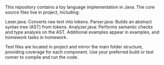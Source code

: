 This repository contains a toy language implementation in Java. The core source files live in project, including:

Lexer.java: Converts raw text into tokens.
Parser.java: Builds an abstract syntax tree (AST) from tokens.
Analyzer.java: Performs semantic checks and type analysis on the AST.
Additional examples appear in examples, and homework tasks in homework.

Test files are located in project and mirror the main folder structure, providing coverage for each component. Use your preferred build or test runner to compile and run the code.

